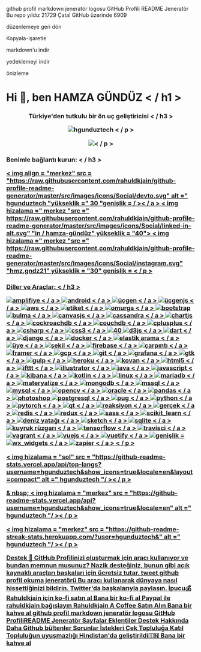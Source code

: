 github profil markdown jeneratör logosu
GitHub Profili README Jeneratör
Bu repo yıldız
21729
Çatal GitHub üzerinde
6909

düzenlemeye geri dön

Kopyala-işaretle

markdown'u indir

yedeklemeyi indir

önizleme
<h1 hizalama = "merkez" > Hi 👋, ben HAMZA GÜNDÜZ < / h1 >
<h3 align = "center" > Türkiye'den tutkulu bir ön uç geliştiricisi < / h3 >

<p hizalama = "sol" > <img src = "https://komarev.com/ghpvc/?username=hgunduztech&label=Profile%20views&color=0e75b6&style=flat" alt =" hgunduztech "/ > < / p >

<p hizalama = "sol" > <bir href = "https://github.com/ryo-ma/github-profile-trophy"><img src =" https://github-profile-trophy.vercel.app/?username=hgunduztech" "hgunduztech" / = >< / p >

<h3 align = "left" > Benimle bağlantı kurun: < / h3 >
<p hizalama = "sol" >
<a href = "https://dev.to/hgunduztech" hedef =" boş ">< img align = "merkez" src = "https://raw.githubusercontent.com/rahuldkjain/github-profile-readme-generator/master/src/images/icons/Social/devto.svg" alt =" hgunduztech "yükseklik =" 30 "genişlik = / >< / a >
<bir href = "https://linkedin.com/in/in/hamza-gündüz" hedef =" boş ">< img hizalama =" merkez "src =" https://raw.githubusercontent.com/rahuldkjain/github-profile-readme-generator/master/src/images/icons/Social/linked-in-alt.svg" "in / hamza-gündüz" yükseklik = "40">
<bir href = "https://instagram.com/hmz.gndz21" hedef =" boş ">< img hizalama =" merkez "src =" https://raw.githubusercontent.com/rahuldkjain/github-profile-readme-generator/master/src/images/icons/Social/instagram.svg" "hmz.gndz21" yükseklik = "30" genişlik =
< / p >

<h3 hizalama = "sol" > Diller ve Araçlar: < / h3 >
<p hizalama = "sol" > <bir href = "https://aws.amazon.com/amplify/" hedef =" _ blank "rel =" noreferrer "> <img src = "https://docs.amplify.aws/assets/logo-dark.svg" alt =" amplifiye "genişlik =" 40 "yükseklik =" 40 "/ > < / a > <bir href = "https://developer.android.com" hedef =" _ blank "rel =" noreferrer "> <img src = "https://raw.githubusercontent.com/devicons/devicon/master/icons/android/android-original-wordmark.svg" alt =" android "genişlik =" 40 "yükseklik =" 40 "/ > < / a > <bir href = "https://angular.io" hedef =" _ blank "rel =" noreferrer "> <img src = "https://angular.io / varlıklar / resimler / logolar / açısal / açısal.svg "alt =" üçgen "genişlik =" 40 "yükseklik =" 40 "/ > < / a > <bir href = "https://angular.io" hedef =" _ blank "rel =" noreferrer "> <img src = "https://raw.githubusercontent.com/devicons/devicon/master/icons/angularjs/angularjs-original-wordmark.svg" alt =" üçgenjs "genişlik =" 40 "yükseklik =" 40 "/ > < / a > <bir href = "https://aws.amazon.com" hedef =" _ blank "rel =" noreferrer "> <img src = "https://raw.githubusercontent.com/devicons/devicon/master/icons/amazonwebservices/amazonwebservices-original-wordmark.svg" alt =" aws "genişlik =" 40 "yükseklik =" 40 "/ > < / a ><bir href = "https://babeljs.io/" hedef =" _ blank "rel =" noreferrer "> <img src = "https://www.vectorlogo.zone/logos/babeljs/babeljs-icon.svg" alt =" etiket "genişliği =" 40 "yükseklik =" 40 "/ > < / a > <bir href = "https://backbonejs.org" hedef =" _ blank "rel =" noreferrer "> <img src = "https://raw.githubusercontent.com/devicons/devicon/master/icons/backbonejs/backbonejs-original-wordmark.svg" alt =" omurga "genişliği =" 40 "yükseklik =" 40 "/ > < / a > <bir href = "https://getbootstrap.com" hedef =" _ blank "rel =" noreferrer "> <img src = "https://raw.githubusercontent.com / devicons / devicon / master / icons / bootstrap / bootstrap-plain-wordmark.svg "alt =" bootstrap "genişlik = "40" / = < / a > <bir href = "https://bulma.io/" hedef =" _ blank "rel =" noreferrer "> <img src = "https://raw.githubusercontent.com/gilbarbara/logos/804dc257b59e144eaca5bc6ffd16949752c6f789/logos/bulma.svg" alt =" bulma "genişlik =" 40 "yükseklik =" 40 "/ > < / a > <bir href = "https://canvasjs.com" hedef =" _ blank "rel =" noreferrer "> <img src = "https://raw.githubusercontent.com/Hardik0307/Hardik0307/master/assets/canvasjs-charts.svg" alt =" canvasjs "genişlik =" 40 "yükseklik =" 40 "/ > < / a ><bir href = "https://cassandra.apache.org/" hedef =" _ blank "rel =" noreferrer "> <img src = "https://www.vectorlogo.zone/logos/apache_cassandra/apache_cassandra-icon.svg" alt =" cassandra "genişlik =" 40 "yükseklik =" 40 "/ > < / a > <bir href = "https://www.chartjs.org" hedef =" _ blank "rel =" noreferrer "> <img src = "https://www.chartjs.org/media/logo-title.svg" alt =" chartjs "genişlik =" 40 "yükseklik =" 40 "/ > < / a > <bir href = "https://www.cockroachlabs.com/product/cockroachdb/" hedef =" _ blank "rel =" noreferrer "> <img src = "https://cdn.worldvectorlogo.com/logos/cockroachdb.svg "alt =" cockroachdb "genişlik = "40" yükseklik = "40" / > < / a > <bir href = "https://couchdb.apache.org/" hedef =" _ blank "rel =" noreferrer "> <img src = "https://raw.githubusercontent.com/devicons/devicon/0d6c64dbbf311879f7d563bfc3ccf559f9ed111c/icons/couchdb/couchdb-original.svg" alt =" couchdb "genişlik =" 40 "yükseklik =" 40 "/ > < / a > <bir href = "https://www.w3schools.com/cpp/" hedef =" _ blank "rel =" noreferrer "> <img src = "https://raw.githubusercontent.com/devicons/devicon/master/icons/cplusplus/cplusplus-original.svg" alt =" cplusplus "genişlik =" 40 "yükseklik =" 40 "/ > < / a > <href = "https://www.w3schools.com/cs/" hedef =" _ blank "rel =" noreferrer "> <img src = "https://raw.githubusercontent.com/devicons/devicon/master/icons/csharp/csharp-original.svg" alt =" csharp "genişlik =" 40 "yükseklik =" 40 "/ > < / a > <bir href = "https://www.w3schools.com/css/" hedef =" _ blank "rel =" noreferrer "> <img src = "https://raw.githubusercontent.com/devicons/devicon/master/icons/css3/css3-original-wordmark.svg" alt =" css3 "genişlik =" 40 "yükseklik =" 40 "/ > < / a > <bir href = "https://www.cypress.io" hedef =" _ blank "rel =" noreferrer "> <img src = "https://raw.githubusercontent.com / simple-icons / simple-icons / 6e46ec1fc23b60c8fd0d2f2ff46db82e16dbd75f / icons / cypress.svg "alt =" 40 "yükseklik =" / = < / a > <bir href = "https://d3js.org/" hedef =" _ blank "rel =" noreferrer "> <img src = "https://raw.githubusercontent.com/devicons/devicon/master/icons/d3js/d3js-original.svg" alt =" d3js "genişlik =" 40 "yükseklik =" 40 "/ > < / a > <bir href = "https://dart.dev" hedef =" _ blank "rel =" noreferrer "> <img src = "https://www.vectorlogo.zone/logos/dartlang/dartlang-icon.svg" alt =" dart "genişliği =" 40 "yükseklik =" 40 "/ > < / a > <a href = "https://www.djangoproject.com/" target = "_blank" rel = "noreferrer" > <img src = "https://cdn.worldvectorlogo.com/logos/django.svg" alt =" django "genişlik =" 40 "yükseklik =" 40 "/ > < / a > <bir href = "https://www.docker.com/" hedef =" _ blank "rel =" noreferrer "> <img src = "https://raw.githubusercontent.com/devicons/devicon/master/icons/docker/docker-original-wordmark.svg" alt =" docker "genişliği =" 40 "yükseklik =" 40 "/ > < / a > <bir href = "https://www.elastic.co" hedef =" _ blank "rel =" noreferrer "> <img src = "https://www.vectorlogo.zone/logos/elastic/elastic-icon.svg" alt =" elastik arama "genişlik ="40 "yükseklik =" 40 "/ > < / a > <bir href = "https://emberjs.com/" hedef =" _ blank "rel =" noreferrer "> <img src = "https://raw.githubusercontent.com/devicons/devicon/master/icons/ember/ember-original-wordmark.svg" alt =" üye "genişlik =" 40 "yükseklik =" 40 "/ > < / a > <bir href = "https://www.figma.com/" hedef =" _ blank "rel =" noreferrer "> <img src = "https://www.vectorlogo.zone/logos/figma/figma-icon.svg" alt =" şekil "genişliği =" 40 "yükseklik =" 40 "/ > < / a > <bir href = "https://firebase.google.com/" hedef =" _ blank "rel =" noreferrer "> <img src = "https://www.vectorlogo.zone/logo/firebase/firebase-icon.svg "alt =" firebase "genişlik =" 40 "yükseklik =" 40 "/ > < / a > <bir href = "https://flutter.dev" hedef =" _ blank "rel =" noreferrer "> <img src = "https://www.vectorlogo.zone/logos/flutterio/flutterio-icon.svg" alt =" çarpıntı "genişlik =" 40 "yükseklik =" 40 "/ > < / a > <bir href = "https://www.framer.com/" hedef =" _ blank "rel =" noreferrer "> <img src = "https://www.vectorlogo.zone/logos/framer/framer-icon.svg" alt =" framer "genişlik =" 40 "yükseklik =" 40 "/ > < / a > <a href = "https://cloud.google.com" hedef =" _ blank "rel = "noreferrer" > <img src = "https://www.vectorlogo.zone/logos/google_cloud/google_cloud-icon.svg" alt =" gcp "genişlik =" 40 "yükseklik =" 40 "/ > < / a > <bir href = "https://git-scm.com/" hedef =" _ blank "rel =" noreferrer "> <img src = "https://www.vectorlogo.zone/logos/git-scm/git-scm-icon.svg" alt =" git "genişlik =" 40 "yükseklik =" 40 "/ > < / a > <bir href = "https://grafana.com" hedef =" _ blank "rel =" noreferrer "> <img src = "https://www.vectorlogo.zone/logos/grafana/grafana-icon.svg" alt =" grafana "genişlik =" 40 "yükseklik =" 40 "/ > < / a > <a href = "https://www.gtk.org/" hedef = "_blank" rel = "noreferrer" > <img src = "https://upload.wikimedia.org/wikipedia/commons/7/71/GTK_logo.svg" alt =" gtk "genişlik =" 40 "yükseklik =" 40 "/ > < / a > <bir href = "https://gulpjs.com" hedef =" _ blank "rel =" noreferrer "> <img src = "https://raw.githubusercontent.com/devicons/devicon/master/icons/gulp/gulp-plain.svg" alt =" gulp "genişlik =" 40 "yükseklik =" 40 "/ > < / a > <bir href = "https://heroku.com" hedef =" _ blank "rel =" noreferrer "> <img src = "https://www.vectorlogo.zone/logos/heroku/heroku-icon.svg" alt =" heroku "genişlik =" 40 "yükseklik ="40 "/ > < / a > <bir href = "https://hive.apache.org/" hedef =" _ blank "rel =" noreferrer "> <img src = "https://www.vectorlogo.zone/logos/apache_hive/apache_hive-icon.svg" alt =" kovan "genişliği =" 40 "yükseklik =" 40 "/ > < / a > <bir href = "https://www.w3.org/html/" hedef =" _ blank "rel =" noreferrer "> <img src = "https://raw.githubusercontent.com/devicons/devicon/master/icons/html5/html5-original-wordmark.svg" alt =" html5 "genişlik =" 40 "yükseklik =" 40 "/ > < / a > <bir href = "https://ifttt.com/" hedef =" _ blank "rel =" noreferrer "> <img src = "https://www.vectorlogo.zone / logos / ifttt / ifttt-ar21.svg "alt =" ifttt "genişlik =" 40 "yükseklik =" 40 "/ > < / a > <bir href = "https://www.adobe.com/in/products/illustrator.html" hedef =" _ blank "rel =" noreferrer "> <img src = "https://www.vectorlogo.zone/logos/adobe_illustrator/adobe_illustrator-icon.svg" alt =" illustrator "genişlik =" 40 "yükseklik =" 40 "/ > < / a > <bir href = "https://www.java.com" hedef =" _ blank "rel =" noreferrer "> <img src = "https://raw.githubusercontent.com/devicons/devicon/master/icons/java/java-original.svg" alt =" java "genişliği =" 40 "yükseklik =" 40 "/ > < / a > <bir href = "https://developer.mozilla.org/en-US/docs/Web/JavaScript "hedef =" _ blank "rel =" noreferrer "> <img src = "https://raw.githubusercontent.com/devicons/devicon/master/icons/javascript/javascript-original.svg" alt =" javascript "genişlik =" 40 "yükseklik =" 40 "/ > < / a > <bir href = "https://www.elastic.co/kibana" hedef =" _ blank "rel =" noreferrer "> <img src = "https://www.vectorlogo.zone/logos/elasticco_kibana/elasticco_kibana-icon.svg" alt =" kibana "genişlik =" 40 "yükseklik =" 40 "/ > < / a > <bir href = "https://kotlinlang.org" hedef =" _ blank "rel =" noreferrer "> <img src = "https://www.vectorlogo.zone / logos / kotlinlang / kotlinlang-icon.svg "alt =" kotlin "genişlik =" 40 "yükseklik =" 40 "/ > < / a > <bir href = "https://www.linux.org/" hedef =" _ blank "rel =" noreferrer "> <img src = "https://raw.githubusercontent.com/devicons/devicon/master/icons/linux/linux-original.svg" alt =" linux "genişlik =" 40 "yükseklik =" 40 "/ > < / a > <bir href = "https://mariadb.org/" hedef =" _ blank "rel =" noreferrer "> <img src = "https://www.vectorlogo.zone/logos/mariadb/mariadb-icon.svg" alt =" mariadb "genişlik =" 40 "yükseklik =" 40 "/ > < / a > <a href = "https://materializecss.com/" hedef ="_blank "rel =" noreferrer "> <img src = "https://raw.githubusercontent.com/prplx/svg-logos/5585531d45d294869c4eaab4d7cf2e9c167710a9/svg/materialize.svg" alt =" materyalize "genişlik =" 40 "yükseklik =" 40 "/ > < / a > <bir href = "https://www.mongodb.com/" hedef =" _ blank "rel =" noreferrer "> <img src = "https://raw.githubusercontent.com/devicons/devicon/master/icons/mongodb/mongodb-original-wordmark.svg" alt =" mongodb "genişlik =" 40 "yükseklik =" 40 "/ > < / a > <bir href = "https://www.microsoft.com/en-us/sql-server" hedef =" _ blank "rel =" noreferrer "> <img src = "https://www.svgrepo.com / show / 303229 / microsoft-sql-server-logo.svg "alt =" mssql "genişlik = "40" yükseklik = "40" / > < / a > <bir href = "https://www.mysql.com/" hedef =" _ blank "rel =" noreferrer "> <img src = "https://raw.githubusercontent.com/devicons/devicon/master/icons/mysql/mysql-original-wordmark.svg" alt =" mysql "genişlik =" 40 "yükseklik =" 40 "/ > < / a > <bir href = "https://opencv.org/" hedef =" _ blank "rel =" noreferrer "> <img src = "https://www.vectorlogo.zone/logos/opencv/opencv-icon.svg" alt =" opencv "genişlik =" 40 "yükseklik =" 40 "/ > < / a > <bir href = "https://www.oracle.com/" hedef ="_blank "rel =" noreferrer "> <img src = "https://raw.githubusercontent.com/devicons/devicon/master/icons/oracle/oracle-original.svg" alt =" oracle "genişlik =" 40 "yükseklik =" 40 "/ > < / a > <bir href = "https://pandas.pydata.org/" hedef =" _ blank "rel =" noreferrer "> <img src = "https://raw.githubusercontent.com/devicons/devicon/2ae2a900d2f041da66e950e4d48052658d850630/icons/pandas/pandas-original.svg" alt =" pandas "genişlik =" 40 "yükseklik =" 40 "/ > < / a > <bir href = "https://www.photoshop.com/en" hedef =" _ blank "rel =" noreferrer "> <img src = "https://raw.githubusercontent.com / devicons / devicon / master / icons / photoshop / photoshop-line.svg "alt =" photoshop "genişlik =" 40 "yükseklik = "/ > < / a > <bir href = "https://www.postgresql.org" hedef =" _ blank "rel =" noreferrer "> <img src = "https://raw.githubusercontent.com/devicons/devicon/master/icons/postgresql/postgresql-original-wordmark.svg" alt =" postgresql "genişlik =" 40 "yükseklik =" 40 "/ > < / a > <bir href = "https://pugjs.org" hedef =" _ blank "rel =" noreferrer "> <img src = "https://cdn.worldvectorlogo.com/logos/pug.svg" alt =" pug "genişlik =" 40 "yükseklik =" 40 "/ > < / a > <a href = "https://www.python.org "hedef =" _ blank "rel =" noreferrer "> <img src = "https://raw.githubusercontent.com/devicons/devicon/master/icons/python/python-original.svg" alt =" python "genişlik =" 40 "yükseklik =" 40 "/ > < / a > <bir href = "https://pytorch.org/" hedef =" _ blank "rel =" noreferrer "> <img src = "https://www.vectorlogo.zone/logos/pytorch/pytorch-icon.svg" alt =" pytorch "genişlik =" 40 "yükseklik =" 40 "/ > < / a > <bir href = "https://www.qt.io/" hedef =" _ blank "rel =" noreferrer "> <img src = "https://upload.wikimedia.org/wikipedia/commons/0/0b/Qt_logo_2016.svg" alt =" qt "genişlik =" 40 "yükseklik ="40 "/ > < / a > <bir href = "https://reactjs.org/" hedef =" _ blank "rel =" noreferrer "> <img src = "https://raw.githubusercontent.com/devicons/devicon/master/icons/react/react-original-wordmark.svg" alt =" reaksiyon "genişliği =" 40 "yükseklik =" 40 "/ > < / a > <bir href = "https://realm.io/" hedef =" _ blank "rel =" noreferrer "> <img src = "https://raw.githubusercontent.com/bestofjs/bestofjs-webui/8665e8c267a0215f3159df28b33c365198101df5/public/logos/realm.svg" alt =" gerçek "genişlik =" 40 "yükseklik =" 40 "/ > < / a > <bir href = "https://redis.io" hedef =" _ blank "rel =" noreferrer "><img src = "https://raw.githubusercontent.com/devicons/devicon/master/icons/redis/redis-original-wordmark.svg" alt =" redis "genişlik =" 40 "yükseklik =" 40 "/ > < / a > <bir href = "https://redux.js.org" hedef =" _ blank "rel =" noreferrer "> <img src = "https://raw.githubusercontent.com/devicons/devicon/master/icons/redux/redux-original.svg" alt =" redux "genişlik =" 40 "yükseklik =" 40 "/ > < / a > <bir href = "https://sass-lang.com" hedef =" _ blank "rel =" noreferrer "> <img src = "https://raw.githubusercontent.com/devicons/devicon/master/icons/sass/sass-original.svg" alt =" sass "genişliği =" 40 "yükseklik =" 40 "/ > < / a > <bir href = "https://scikit-learn.org/" hedef =" _ blank "rel =" noreferrer "> <img src = "https://upload.wikimedia.org/wikipedia/commons/0/05/Scikit_learn_logo_small.svg" alt =" scikit_learn "genişlik =" 40 "yükseklik =" 40 "/ > < / a > <bir href = "https://seaborn.pydata.org/" hedef =" _ blank "rel =" noreferrer "> <img src = "https://seaborn.pydata.org/_images/logo-mark-lightbg.svg" alt =" deniz yatağı "genişliği =" 40 "yükseklik =" 40 "/ > < / a > <bir href = "https://www.sketch.com/" hedef =" _ blank "rel =" noreferrer "> <img src = "https://www.vectorlogo.zone / logos / sketchapp-icon.svg "alt =" sketch "genişlik =" 40 "yükseklik =" 40 "/ > < / a > <bir href = "https://www.sqlite.org/" hedef =" _ blank "rel =" noreferrer "> <img src = "https://www.vectorlogo.zone/logos/sqlite/sqlite-icon.svg" alt =" sqlite "genişlik =" 40 "yükseklik =" 40 "/ > < / a > <bir href = "https://tailwindcss.com/" hedef =" _ blank "rel =" noreferrer "> <img src = "https://www.vectorlogo.zone/logos/tailwindcss/tailwindcss-icon.svg" alt =" kuyruk rüzgarı "genişliği =" 40 "yükseklik =" 40 "/ > < / a > <a href = "https://www.tensorflow.org" hedef =" _ blank "rel ="noreferrer "> <img src = "https://www.vectorlogo.zone/logos/tensorflow/tensorflow-icon.svg" alt =" tensorflow "genişlik =" 40 "yükseklik =" 40 "/ > < / a > <bir href = "https://travis-ci.org" hedef =" _ blank "rel =" noreferrer "> <img src = "https://www.vectorlogo.zone/logos/travis-ci/travis-ci-icon.svg" alt =" travisci "genişlik =" 40 "yükseklik =" 40 "/ > < / a > <bir href = "https://www.vagrantup.com/" hedef =" _ blank "rel =" noreferrer "> <img src = "https://www.vectorlogo.zone/logos/vagrantup/vagrantup-icon.svg" alt =" vagrant "genişlik =" 40 "yükseklik =" 40 "/ > < / a > <href = "https://vuejs.org/" hedef =" _ blank "rel =" noreferrer "> <img src = "https://raw.githubusercontent.com/devicons/devicon/master/icons/vuejs/vuejs-original-wordmark.svg" alt =" vuejs "genişlik =" 40 "yükseklik =" 40 "/ > < / a > <bir href = "https://vuetifyjs.com/en/" hedef =" _ blank "rel =" noreferrer "> <img src = "https://bestofjs.org/logos/vuetify.svg" alt =" vuetify "genişlik =" 40 "yükseklik =" 40 "/ > < / a > <bir href = "https://webpack.js.org" hedef =" _ blank "rel =" noreferrer "> <img src = "https://raw.githubusercontent.com / devicons / devicon / d00d0969292a6569d45b06d3f350f463a0107b0d / icons / webpack / webpack-original-wordmark.svg "alt =" genişlik = " < / a > <bir href = "https://www.wxwidgets.org/" hedef =" _ blank "rel =" noreferrer "> <img src = "https://upload.wikimedia.org/wikipedia/commons/b/bb/WxWidgets.svg" alt =" wx_widgets "genişlik =" 40 "yükseklik =" 40 "/ > < / a > <bir href = "https://zapier.com" hedef =" _ blank "rel =" noreferrer "> <img src = "https://www.vectorlogo.zone/logos/zapier/zapier-icon.svg" alt =" zapier "genişlik =" 40 "yükseklik =" 40 "/ > < / a > < / p >

<p >< img hizalama = "sol" src = "https://github-readme-stats.vercel.app/api/top-langs?username=hgunduztech&show_icons=true&locale=en&layout=compact" alt =" hgunduztech "/ >< / p >

<p > & nbsp; < img hizalama = "merkez" src = "https://github-readme-stats.vercel.app/api?username=hgunduztech&show_icons=true&locale=en" alt =" hgunduztech "/ >< / p >

<p >< img hizalama = "merkez" src = "https://github-readme-streak-stats.herokuapp.com/?user=hgunduztech&" alt =" hgunduztech "/ >< / p >

Destek 🙏
GitHub Profilinizi oluşturmak için aracı kullanıyor ve bundan memnun musunuz?
Nazik desteğiniz, bunun gibi açık kaynaklı araçları başkaları için ücretsiz tutar.
tweet github profil okuma jeneratörü
Bu aracı kullanarak dünyaya nasıl hissettiğinizi bildirin. Twitter'da başkalarıyla paylaşın.
İpucu💰
Rahuldkjain için ko-fi satın al
Bana bir ko-fi al
Paypal ile rahuldkjain bağışlayın
Rahuldkjain A Coffee Satın Alın
Bana bir kahve al
github profil markdown jeneratör logosu
GitHub ProfiliREADME Jeneratör
Sayfalar
Eklentiler
Destek
Hakkında
Daha
Github
bültenler
Sorunlar
İstekleri Çek
Topluluğa Katıl
Topluluğun uyuşmazlığı
Hindistan'da geliştirildi🇮🇳
Bana bir kahve al
